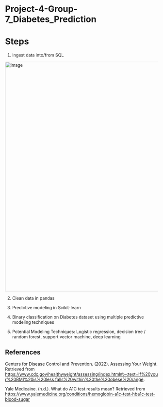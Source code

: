 # Project-4-Group-7_Diabetes_Prediction

# Steps

1. Ingest data into/from SQL

<img width="754" alt="image" src="https://github.com/Colex317/Project-4-Group-7_Diabetes_Prediction/assets/148498483/6d36bfb2-93ea-49c1-84cb-e7ee22737375">

2. Clean data in pandas

3. Predictive modeling in Scikit-learn

4. Binary classification on Diabetes dataset using multiple predictive modeling techniques

5. Potential Modeling Techniques: Logistic regression, decision tree / random forest, support vector machine, deep learning




## References

Centers for Disease Control and Prevention. (2022). Assessing Your Weight. Retrieved from https://www.cdc.gov/healthyweight/assessing/index.html#:~:text=If%20your%20BMI%20is%20less,falls%20within%20the%20obese%20range.

Yale Medicaine. (n.d.). What do A1C test results mean? Retrieved from https://www.yalemedicine.org/conditions/hemoglobin-a1c-test-hba1c-test-blood-sugar
